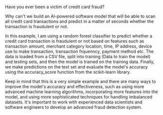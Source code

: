 # 
Have you ever been a victim of credit card fraud?

Why can't we build an AI-powered software model  that will be able to scan all credit card transactions and predict in a matter of seconds whether the transaction is fraudulent or not.

In this example, I am using a random forest classifier to predict whether a credit card transaction is fraudulent or not based on features such as transaction amount, merchant category location, time, IP address, device use to make transaction, transaction frquenncy, payment method etc. The data is loaded from a CSV file, split into training (Data to train the model) and testing sets, and then the model is trained on the training data. Finally, we make predictions on the test set and evaluate the model's accuracy using the accuracy_score function from the scikit-learn library.

Keep in mind that this is a very simple example and there are many ways to improve the model's accuracy and effectiveness, such as using more advanced machine learning algorithms, incorporating more features into the model, and using more sophisticated techniques for handling imbalanced datasets.
It's important to work with experienced data scientists and software engineers to develop an advanced fraud detection system.
